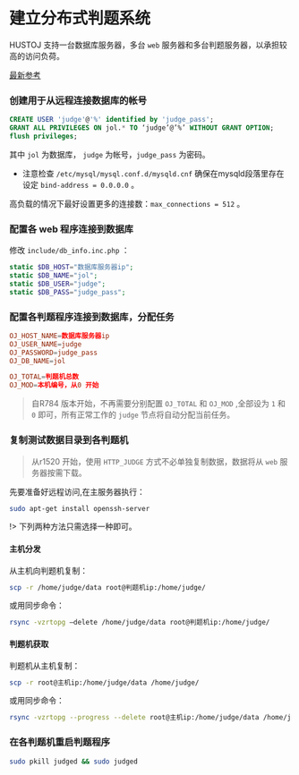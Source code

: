 # 建立分布式判题系统

HUSTOJ 支持一台数据库服务器，多台 `web` 服务器和多台判题服务器，以承担较高的访问负荷。

[最新参考](https://mp.weixin.qq.com/s?__biz=MzI1MTAwMTI2NA==&mid=2656403413&idx=1&sn=9101091ce4c8eaeadaf5c26e09a896e6&chksm=f2587f0ac52ff61cd1fb86600e25f168973a7b4d75010a3bfd38d95c8c11d2f89eef085915bb&token=1679186159&lang=zh_CN#rd)

### 创建用于从远程连接数据库的帐号

```sql
CREATE USER 'judge'@'%' identified by 'judge_pass';
GRANT ALL PRIVILEGES ON jol.* TO ‘judge’@’%’ WITHOUT GRANT OPTION;
flush privileges;
```
其中 `jol` 为数据库， `judge` 为帐号，`judge_pass` 为密码。

* 注意检查 `/etc/mysql/mysql.conf.d/mysqld.cnf` 确保在mysqld段落里存在设定 `bind-address = 0.0.0.0` 。

高负载的情况下最好设置更多的连接数：`max_connections = 512` 。

### 配置各 web 程序连接到数据库

修改 `include/db_info.inc.php` ：
```php
static $DB_HOST="数据库服务器ip";
static $DB_NAME="jol";
static $DB_USER="judge";
static $DB_PASS="judge_pass";
```

### 配置各判题程序连接到数据库，分配任务

```conf
OJ_HOST_NAME=数据库服务器ip
OJ_USER_NAME=judge
OJ_PASSWORD=judge_pass
OJ_DB_NAME=jol
```

```conf
OJ_TOTAL=判题机总数
OJ_MOD=本机编号，从0 开始
```

> 自R784 版本开始，不再需要分别配置 `OJ_TOTAL` 和 `OJ_MOD` ,全部设为 `1` 和 `0` 即可，所有正常工作的 `judge` 节点将自动分配当前任务。

### 复制测试数据目录到各判题机

> 从r1520 开始，使用 `HTTP_JUDGE` 方式不必单独复制数据，数据将从 `web` 服务器按需下载。

先要准备好远程访问,在主服务器执行：

```bash
sudo apt-get install openssh-server
```

!> 下列两种方法只需选择一种即可。

#### 主机分发

从主机向判题机复制：

```bash
scp -r /home/judge/data root@判题机ip:/home/judge/
```

或用同步命令：

```bash
rsync -vzrtopg –delete /home/judge/data root@判题机ip:/home/judge/
```

#### 判题机获取

判题机从主机复制：

```bash
scp -r root@主机ip:/home/judge/data /home/judge/
```

或用同步命令：

```bash
rsync -vzrtopg --progress --delete root@主机ip:/home/judge/data /home/judge/
```

### 在各判题机重启判题程序

```bash
sudo pkill judged && sudo judged
```

